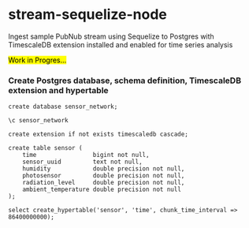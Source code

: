 # stream-sequelize-node
Ingest sample PubNub stream using Sequelize to Postgres with TimescaleDB extension installed and enabled for time series analysis 

<mark>Work in Progres...</mark>
### Create Postgres database, schema definition, TimescaleDB extension and hypertable

```
create database sensor_network;
```

```
\c sensor_network
```

```
create extension if not exists timescaledb cascade;
```

```
create table sensor (
	time                bigint not null, 
	sensor_uuid         text not null,
	humidity            double precision not null, 
	photosensor         double precision not null, 
	radiation_level     double precision not null, 
	ambient_temperature double precision not null
);
```

```
select create_hypertable('sensor', 'time', chunk_time_interval => 86400000000);
```